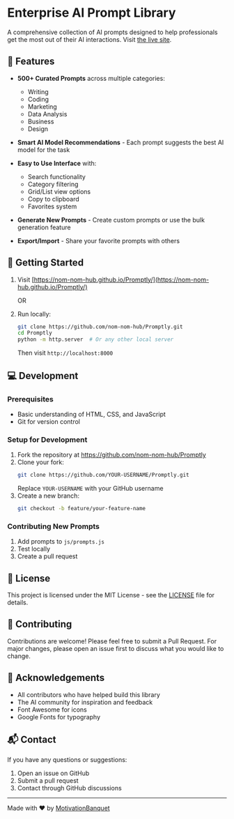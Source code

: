 # Enterprise AI Prompt Library

A comprehensive collection of AI prompts designed to help professionals get the most out of their AI interactions. Visit [the live site](https://nom-nom-hub.github.io/Promptly/).

## 🌟 Features

- **500+ Curated Prompts** across multiple categories:
  - Writing
  - Coding
  - Marketing
  - Data Analysis
  - Business
  - Design

- **Smart AI Model Recommendations** - Each prompt suggests the best AI model for the task
- **Easy to Use Interface** with:
  - Search functionality
  - Category filtering
  - Grid/List view options
  - Copy to clipboard
  - Favorites system

- **Generate New Prompts** - Create custom prompts or use the bulk generation feature
- **Export/Import** - Share your favorite prompts with others

## 🚀 Getting Started

1. Visit [https://nom-nom-hub.github.io/Promptly/](https://nom-nom-hub.github.io/Promptly/)
   
   OR

2. Run locally:
   ```bash
   git clone https://github.com/nom-nom-hub/Promptly.git
   cd Promptly
   python -m http.server  # Or any other local server
   ```
   Then visit `http://localhost:8000`

## 💻 Development

### Prerequisites
- Basic understanding of HTML, CSS, and JavaScript
- Git for version control

### Setup for Development
1. Fork the repository at https://github.com/nom-nom-hub/Promptly
2. Clone your fork:
   ```bash
   git clone https://github.com/YOUR-USERNAME/Promptly.git
   ```
   Replace `YOUR-USERNAME` with your GitHub username
3. Create a new branch:
   ```bash
   git checkout -b feature/your-feature-name
   ```

### Contributing New Prompts
1. Add prompts to `js/prompts.js`
2. Test locally
3. Create a pull request

## 📝 License

This project is licensed under the MIT License - see the [LICENSE](LICENSE) file for details.

## 🤝 Contributing

Contributions are welcome! Please feel free to submit a Pull Request. For major changes, please open an issue first to discuss what you would like to change.

## 🙏 Acknowledgements

- All contributors who have helped build this library
- The AI community for inspiration and feedback
- Font Awesome for icons
- Google Fonts for typography

## 📬 Contact

If you have any questions or suggestions:
1. Open an issue on GitHub
2. Submit a pull request
3. Contact through GitHub discussions

---

Made with ❤️ by [MotivationBanquet](https://github.com/nom-nom-hub)
